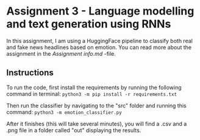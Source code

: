 # Assignment 3 - Language modelling and text generation using RNNs

In this assignment, I am using a HuggingFace pipeline to classify both real and fake news headlines based on emotion. You can read more about the assignment in the *Assignment info.md* -file.

## Instructions

To run the code, first install the requirements by running the following command in terminal: `python3 -m pip install -r requirements.txt`

Then run the classifier by navigating to the "src" folder and running this command: `python3 -m emotion_classifier.py`

After it finishes (this will take several minutes), you will find a .csv and a .png file in a folder called "out" displaying the results.